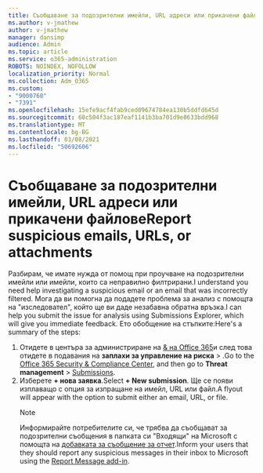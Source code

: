 ```yaml
---
title: Съобщаване за подозрителни имейли, URL адреси или прикачени файлове
ms.author: v-jmathew
author: v-jmathew
manager: dansimp
audience: Admin
ms.topic: article
ms.service: o365-administration
ROBOTS: NOINDEX, NOFOLLOW
localization_priority: Normal
ms.collection: Adm_O365
ms.custom:
- "9000760"
- "7391"
ms.openlocfilehash: 15efe9acf4fab9ced09674784ea130b5ddfd645d
ms.sourcegitcommit: 60c504f3ac187eaf1141b3ba701d9e0633bdd968
ms.translationtype: MT
ms.contentlocale: bg-BG
ms.lasthandoff: 03/08/2021
ms.locfileid: "50692606"
---
```

# <a name="report-suspicious-emails-urls-or-attachments"></a><span data-ttu-id="f1c30-102">Съобщаване за подозрителни имейли, URL адреси или прикачени файлове</span><span class="sxs-lookup"><span data-stu-id="f1c30-102">Report suspicious emails, URLs, or attachments</span></span>

<span data-ttu-id="f1c30-103">Разбирам, че имате нужда от помощ при проучване на подозрителни имейли или имейли, които са неправилно филтрирани.</span><span class="sxs-lookup"><span data-stu-id="f1c30-103">I understand you need help investigating a suspicious email or an email that was incorrectly filtered.</span></span> <span data-ttu-id="f1c30-104">Мога да ви помогна да подадете проблема за анализ с помощта на "изследовател", който ще ви даде незабавна обратна връзка.</span><span class="sxs-lookup"><span data-stu-id="f1c30-104">I can help you submit the issue for analysis using Submissions Explorer, which will give you immediate feedback.</span></span> <span data-ttu-id="f1c30-105">Ето обобщение на стъпките:</span><span class="sxs-lookup"><span data-stu-id="f1c30-105">Here's a summary of the steps:</span></span>

1. <span data-ttu-id="f1c30-106">Отидете в центъра за администриране на [& на Office 365](https://go.microsoft.com/fwlink/p/?linkid=2077143)и след това отидете в подавания на **заплахи за управление на риска**  >  [](https://go.microsoft.com/fwlink/?linkid=2101521).</span><span class="sxs-lookup"><span data-stu-id="f1c30-106">Go to the [Office 365 Security & Compliance Center](https://go.microsoft.com/fwlink/p/?linkid=2077143), and then go to **Threat management** > [Submissions](https://go.microsoft.com/fwlink/?linkid=2101521).</span></span>
2. <span data-ttu-id="f1c30-107">Изберете **+ нова заявка**.</span><span class="sxs-lookup"><span data-stu-id="f1c30-107">Select **+ New submission**.</span></span> <span data-ttu-id="f1c30-108">Ще се появи изплаващо с опция за изпращане на имейл, URL или файл.</span><span class="sxs-lookup"><span data-stu-id="f1c30-108">A flyout will appear with the option to submit either an email, URL, or file.</span></span>
    > [!NOTE]
    > <span data-ttu-id="f1c30-109">Информирайте потребителите си, че трябва да съобщават за подозрителни съобщения в папката си "Входящи" на Microsoft с помощта на [добавката за съобщение за отчет](https://go.microsoft.com/fwlink/?linkid=2092385).</span><span class="sxs-lookup"><span data-stu-id="f1c30-109">Inform your users that they should report any suspicious messages in their inbox to Microsoft using the [Report Message add-in](https://go.microsoft.com/fwlink/?linkid=2092385).</span></span>

